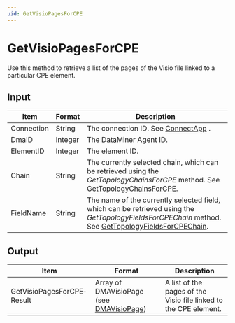 ```yaml
---
uid: GetVisioPagesForCPE
---
```


# GetVisioPagesForCPE

Use this method to retrieve a list of the pages of the Visio file linked to a particular CPE element.

## Input

| Item       | Format  | Description                                                                                                                                                                                                           |
|------------|---------|-----------------------------------------------------------------------------------------------------------------------------------------------------------------------------------------------------------------------|
| Connection | String  | The connection ID. See [ConnectApp](xref:ConnectApp) .                                                                                                                                      |
| DmaID      | Integer | The DataMiner Agent ID.                                                                                                                                                                                               |
| ElementID  | Integer | The element ID.                                                                                                                                                                                                       |
| Chain      | String  | The currently selected chain, which can be retrieved using the *GetTopologyChainsForCPE* method. See [GetTopologyChainsForCPE](xref:GetTopologyChainsForCPE).                            |
| FieldName  | String  | The name of the currently selected field, which can be retrieved using the *GetTopologyFieldsForCPEChain* method. See [GetTopologyFieldsForCPEChain](xref:GetTopologyFieldsForCPEChain). |

## Output

| Item                       | Format                                                                               | Description                                                      |
|----------------------------|--------------------------------------------------------------------------------------|------------------------------------------------------------------|
| GetVisioPagesForCPE­Result | Array of DMAVisioPage (see [DMAVisioPage](xref:DMAVisioPage)) | A list of the pages of the Visio file linked to the CPE element. |

